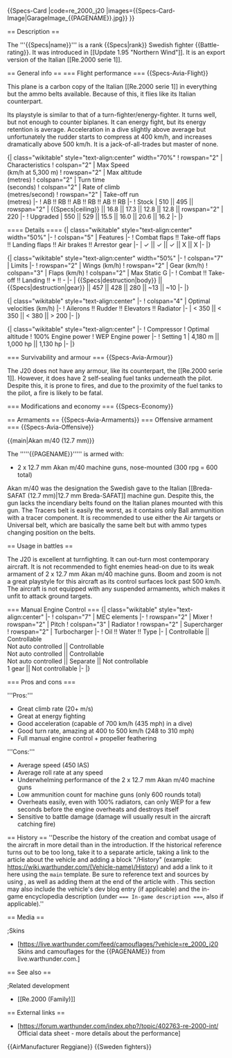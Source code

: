 {{Specs-Card
|code=re_2000_j20
|images={{Specs-Card-Image|GarageImage_{{PAGENAME}}.jpg}}
}}

== Description ==
<!-- ''In the description, the first part should be about the history of and the creation and combat usage of the aircraft, as well as its key features. In the second part, tell the reader about the aircraft in the game. Insert a screenshot of the vehicle, so that if the novice player does not remember the vehicle by name, he will immediately understand what kind of vehicle the article is talking about.'' -->
The '''{{Specs|name}}''' is a rank {{Specs|rank}} Swedish fighter {{Battle-rating}}. It was introduced in [[Update 1.95 "Northern Wind"]]. It is an export version of the Italian [[Re.2000 serie 1]].

== General info ==
=== Flight performance ===
{{Specs-Avia-Flight}}
<!-- ''Describe how the aircraft behaves in the air. Speed, manoeuvrability, acceleration and allowable loads - these are the most important characteristics of the vehicle.'' -->
This plane is a carbon copy of the Italian [[Re.2000 serie 1]] in everything but the ammo belts available. Because of this, it flies like its Italian counterpart.

Its playstyle is similar to that of a turn-fighter/energy-fighter. It turns well, but not enough to counter biplanes. It can energy fight, but its energy retention is average. Acceleration in a dive slightly above average but unfortunately the rudder starts to compress at 400 km/h, and increases dramatically above 500 km/h. It is a jack-of-all-trades but master of none.

{| class="wikitable" style="text-align:center" width="70%"
! rowspan="2" | Characteristics
! colspan="2" | Max Speed<br>(km/h at 5,300 m)
! rowspan="2" | Max altitude<br>(metres)
! colspan="2" | Turn time<br>(seconds)
! colspan="2" | Rate of climb<br>(metres/second)
! rowspan="2" | Take-off run<br>(metres)
|-
! AB !! RB !! AB !! RB !! AB !! RB
|-
! Stock
| 510 || 495 || rowspan="2" | {{Specs|ceiling}} || 16.8 || 17.3 || 12.8 || 12.8 || rowspan="2" | 220
|-
! Upgraded
| 550 || 529 || 15.5 || 16.0 || 20.6 || 16.2
|-
|}

==== Details ====
{| class="wikitable" style="text-align:center" width="50%"
|-
! colspan="5" | Features
|-
! Combat flaps !! Take-off flaps !! Landing flaps !! Air brakes !! Arrestor gear
|-
| ✓ || ✓ || ✓ || X || X     <!-- ✓ -->
|-
|}

{| class="wikitable" style="text-align:center" width="50%"
|-
! colspan="7" | Limits
|-
! rowspan="2" | Wings (km/h)
! rowspan="2" | Gear (km/h)
! colspan="3" | Flaps (km/h)
! colspan="2" | Max Static G
|-
! Combat !! Take-off !! Landing !! + !! -
|-
| {{Specs|destruction|body}} || {{Specs|destruction|gear}} || 457 || 428 || 280 || ~13 || ~10
|-
|}

{| class="wikitable" style="text-align:center"
|-
! colspan="4" | Optimal velocities (km/h)
|-
! Ailerons !! Rudder !! Elevators !! Radiator
|-
| < 350 || < 350 || < 380 || > 200
|-
|}

{| class="wikitable" style="text-align:center"
|-
! Compressor
! Optimal altitude
! 100% Engine power
! WEP Engine power
|-
! Setting 1
| 4,180 m || 1,000 hp || 1,130 hp
|-
|}

=== Survivability and armour ===
{{Specs-Avia-Armour}}
<!-- ''Examine the survivability of the aircraft. Note how vulnerable the structure is and how secure the pilot is, whether the fuel tanks are armoured, etc. Describe the armour, if there is any, and also mention the vulnerability of other critical aircraft systems.'' -->
The J20 does not have any armour, like its counterpart, the [[Re.2000 serie 1]]. However, it does have 2 self-sealing fuel tanks underneath the pilot. Despite this, it is prone to fires, and due to the proximity of the fuel tanks to the pilot, a fire is likely to be fatal.

=== Modifications and economy ===
{{Specs-Economy}}

== Armaments ==
{{Specs-Avia-Armaments}}
=== Offensive armament ===
{{Specs-Avia-Offensive}}
<!-- ''Describe the offensive armament of the aircraft, if any. Describe how effective the cannons and machine guns are in a battle, and also what belts or drums are better to use. If there is no offensive weaponry, delete this subsection.'' -->
{{main|Akan m/40 (12.7 mm)}}

The '''''{{PAGENAME}}''''' is armed with:

* 2 x 12.7 mm Akan m/40 machine guns, nose-mounted (300 rpg = 600 total)

Akan m/40 was the designation the Swedish gave to the Italian [[Breda-SAFAT (12.7 mm)|12.7 mm Breda-SAFAT]] machine gun. Despite this, the gun lacks the incendiary belts found on the Italian planes mounted with this gun. The Tracers belt is easily the worst, as it contains only Ball ammunition with a tracer component. It is recommended to use either the Air targets or Universal belt, which are basically the same belt but with ammo types changing position on the belts.

== Usage in battles ==
<!-- ''Describe the tactics of playing in the aircraft, the features of using aircraft in a team and advice on tactics. Refrain from creating a "guide" - do not impose a single point of view, but instead, give the reader food for thought. Examine the most dangerous enemies and give recommendations on fighting them. If necessary, note the specifics of the game in different modes (AB, RB, SB).'' -->
The J20 is excellent at turnfighting. It can out-turn most contemporary aircraft. It is not recommended to fight enemies head-on due to its weak armament of 2 x 12.7 mm Akan m/40 machine guns. Boom and zoom is not a great playstyle for this aircraft as its control surfaces lock past 500 km/h. The aircraft is not equipped with any suspended armaments, which makes it unfit to attack ground targets.

=== Manual Engine Control ===
{| class="wikitable" style="text-align:center"
|-
! colspan="7" | MEC elements
|-
! rowspan="2" | Mixer
! rowspan="2" | Pitch
! colspan="3" | Radiator
! rowspan="2" | Supercharger
! rowspan="2" | Turbocharger
|-
! Oil !! Water !! Type
|-
| Controllable || Controllable<br>Not auto controlled || Controllable<br>Not auto controlled || Controllable<br>Not auto controlled || Separate || Not controllable<br>1 gear || Not controllable
|-
|}

=== Pros and cons ===
<!-- ''Summarise and briefly evaluate the vehicle in terms of its characteristics and combat effectiveness. Mark its pros and cons in the bulleted list. Try not to use more than 6 points for each of the characteristics. Avoid using categorical definitions such as "bad", "good" and the like - use substitutions with softer forms such as "inadequate" and "effective".'' -->

'''Pros:'''

* Great climb rate (20+ m/s)
* Great at energy fighting
* Good acceleration (capable of 700 km/h (435 mph) in a dive)
* Good turn rate, amazing at 400 to 500 km/h (248 to 310 mph)
* Full manual engine control + propeller feathering

'''Cons:'''

* Average speed (450 IAS)
* Average roll rate at any speed
* Underwhelming performance of the 2 x 12.7 mm Akan m/40 machine guns
* Low ammunition count for machine guns (only 600 rounds total)
* Overheats easily, even with 100% radiators, can only WEP for a few seconds before the engine overheats and destroys itself
* Sensitive to battle damage (damage will usually result in the aircraft catching fire)

== History ==
''Describe the history of the creation and combat usage of the aircraft in more detail than in the introduction. If the historical reference turns out to be too long, take it to a separate article, taking a link to the article about the vehicle and adding a block "/History" (example: <nowiki>https://wiki.warthunder.com/(Vehicle-name)/History</nowiki>) and add a link to it here using the <code>main</code> template. Be sure to reference text and sources by using <code><nowiki><ref></ref></nowiki></code>, as well as adding them at the end of the article with <code><nowiki><references /></nowiki></code>. This section may also include the vehicle's dev blog entry (if applicable) and the in-game encyclopedia description (under <code><nowiki>=== In-game description ===</nowiki></code>, also if applicable).''

== Media ==
<!-- ''Excellent additions to the article would be video guides, screenshots from the game, and photos.'' -->

;Skins
* [https://live.warthunder.com/feed/camouflages/?vehicle=re_2000_j20 Skins and camouflages for the {{PAGENAME}} from live.warthunder.com.]

== See also ==
<!-- ''Links to the articles on the War Thunder Wiki that you think will be useful for the reader, for example:''
* ''reference to the series of the aircraft;''
* ''links to approximate analogues of other nations and research trees.'' -->

;Related development
* [[Re.2000 (Family)]]

== External links ==
<!--''Paste links to sources and external resources, such as:''
* ''topic on the official game forum;''
* ''other literature.''-->

* [https://forum.warthunder.com/index.php?/topic/402763-re-2000-int/ Official data sheet - more details about the performance]

{{AirManufacturer Reggiane}}
{{Sweden fighters}}